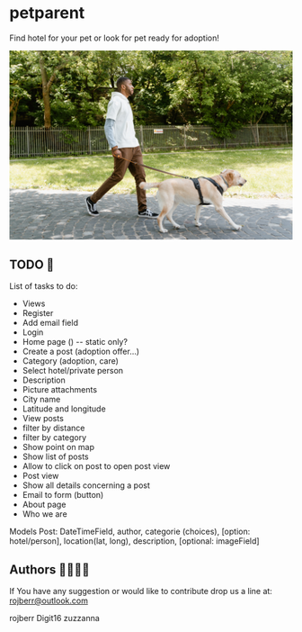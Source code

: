# petparent

Find hotel for your pet or look for pet ready for adoption!

![Animal readme picture](animal-readme-pic.jpg)

## TODO 📝

List of tasks to do:

- Views
- Register
- Add email field
- Login
- Home page ()   -- static only?
- Create a post (adoption offer…)
- Category (adoption, care)
- Select hotel/private person
- Description
- Picture attachments
- City name
- Latitude and longitude
- View posts
- filter by distance
- filter by category
- Show point on map
- Show list of posts
- Allow to click on post to open post view
- Post view
- Show all details concerning a post
- Email to form (button)
- About page
- Who we are

Models
Post: DateTimeField, author, categorie (choices), [option: hotel/person], location(lat, long),
description, [optional: imageField]

## Authors 👷👷👷‍♀️

If You have any suggestion or would like to contribute
drop us a line at: rojberr@outlook.com

rojberr
Digit16
zuzzanna

